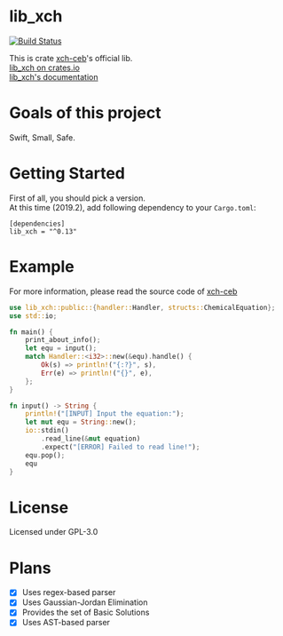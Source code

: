 # lib_xch
[![Build Status](https://travis-ci.org/XCH-CEB/xch-project.svg?branch=master)](https://travis-ci.org/XCH-CEB/xch-project)

This is crate [xch-ceb](https://crates.io/crates/xch-ceb)'s official lib.  
[lib_xch on crates.io](https://crates.io/crates/lib_xch)  
[lib_xch's documentation](https://docs.rs/lib_xch)  

# Goals of this project
Swift, Small, Safe.  

# Getting Started
First of all, you should pick a version.  
At this time (2019.2), add following dependency to your `Cargo.toml`:  
```
[dependencies]
lib_xch = "^0.13"
```  

# Example
For more information, please read the source code of [xch-ceb](https://crates.io/crates/xch-ceb/)
```rust
use lib_xch::public::{handler::Handler, structs::ChemicalEquation};
use std::io;

fn main() {
    print_about_info();
    let equ = input();
    match Handler::<i32>::new(&equ).handle() {
        Ok(s) => println!("{:?}", s),
        Err(e) => println!("{}", e),
    };
}

fn input() -> String {
    println!("[INPUT] Input the equation:");
    let mut equ = String::new();
    io::stdin()
        .read_line(&mut equation)
        .expect("[ERROR] Failed to read line!");
    equ.pop();
    equ
}

```

# License
Licensed under GPL-3.0

# Plans
- [x] Uses regex-based parser
- [x] Uses Gaussian-Jordan Elimination
- [x] Provides the set of Basic Solutions
- [x] Uses AST-based parser
